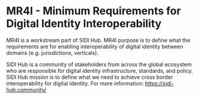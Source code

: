# MR4I - Minimum Requirements for Digital Identity Interoperability
MR4I is a workstream part of SIDI Hub. 
MR4I purpose is to define what the requirements are for enabling interoperability of digital identity between domains (e.g. jurisdictions, verticals).

SIDI Hub is a community of stakeholders from across the global ecosystem who are responsible for digital identity infrastructure, standards, and policy.
SIDI Hub mission is to define what we need to achieve cross border interoperability for digital identity. 
For more information: https://sidi-hub.community/ 
